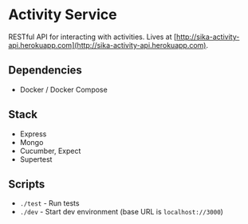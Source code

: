 # Activity Service

RESTful API for interacting with activities. Lives at [http://sika-activity-api.herokuapp.com](http://sika-activity-api.herokuapp.com).

## Dependencies

* Docker / Docker Compose

## Stack

* Express
* Mongo
* Cucumber, Expect
* Supertest

## Scripts

* `./test` - Run tests
* `./dev` - Start dev environment (base URL is `localhost://3000`)
